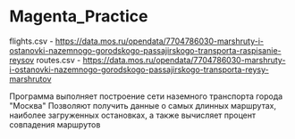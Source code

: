 # Magenta_Practice
flights.csv - https://data.mos.ru/opendata/7704786030-marshruty-i-ostanovki-nazemnogo-gorodskogo-passajirskogo-transporta-raspisanie-reysov
routes.csv - https://data.mos.ru/opendata/7704786030-marshruty-i-ostanovki-nazemnogo-gorodskogo-passajirskogo-transporta-reysy-marshrutov

Программа выполняет построение сети наземного транспорта города "Москва"
Позволяют получить данные о самых длинных маршрутах, наиболее загруженных остановках, а также вычисляет процент совпадения маршрутов 
